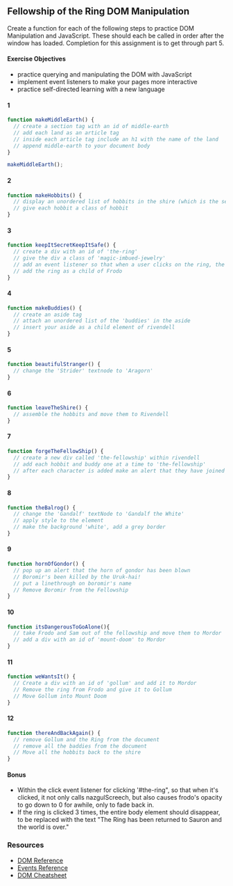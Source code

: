 ## Fellowship of the Ring DOM Manipulation

Create a function for each of the following steps to practice DOM Manipulation and JavaScript. These should each be called in order after the window has loaded. Completion for this assignment is to get through part 5. 

#### Exercise Objectives

- practice querying and manipulating the DOM with JavaScript
- implement event listeners to make your pages more interactive
- practice self-directed learning with a new language

#### 1

```js
function makeMiddleEarth() {
  // create a section tag with an id of middle-earth
  // add each land as an article tag
  // inside each article tag include an h1 with the name of the land
  // append middle-earth to your document body
}

makeMiddleEarth();
```

#### 2
```js
function makeHobbits() {
  // display an unordered list of hobbits in the shire (which is the second article tag on the page)
  // give each hobbit a class of hobbit
}
```

#### 3
```js
function keepItSecretKeepItSafe() {
  // create a div with an id of 'the-ring'
  // give the div a class of 'magic-imbued-jewelry'
  // add an event listener so that when a user clicks on the ring, the nazgulScreech function (provided) is invoked
  // add the ring as a child of Frodo
}
```

#### 4

```js
function makeBuddies() {
  // create an aside tag
  // attach an unordered list of the 'buddies' in the aside
  // insert your aside as a child element of rivendell
}
```

#### 5

```js
function beautifulStranger() {
  // change the 'Strider' textnode to 'Aragorn'
}
```

#### 6
```js
function leaveTheShire() {
  // assemble the hobbits and move them to Rivendell
}
```

#### 7

```js
function forgeTheFellowShip() {
  // create a new div called 'the-fellowship' within rivendell
  // add each hobbit and buddy one at a time to 'the-fellowship'
  // after each character is added make an alert that they have joined your party
}
```

#### 8

```js
function theBalrog() {
  // change the 'Gandalf' textNode to 'Gandalf the White'
  // apply style to the element
  // make the background 'white', add a grey border
}
```

#### 9
```js
function hornOfGondor() {
  // pop up an alert that the horn of gondor has been blown
  // Boromir's been killed by the Uruk-hai!
  // put a linethrough on boromir's name
  // Remove Boromir from the Fellowship
}
```

#### 10
```js
function itsDangerousToGoAlone(){
  // take Frodo and Sam out of the fellowship and move them to Mordor
  // add a div with an id of 'mount-doom' to Mordor
}
```

#### 11
```js
function weWantsIt() {
  // Create a div with an id of 'gollum' and add it to Mordor
  // Remove the ring from Frodo and give it to Gollum
  // Move Gollum into Mount Doom
}
```

#### 12
```js
function thereAndBackAgain() {
  // remove Gollum and the Ring from the document
  // remove all the baddies from the document
  // Move all the hobbits back to the shire
}
```

#### Bonus

- Within the click event listener for clicking '#the-ring", so that when it's clicked, it not only calls nazgulScreech, but also causes frodo's opacity to go down to 0 for awhile, only to fade back in.
- If the ring is clicked 3 times, the entire body element should disappear, to be replaced with the text "The Ring has been returned to Sauron and the world is over."

### Resources

- [DOM Reference](https://developer.mozilla.org/en-US/docs/DOM/DOM_Reference)
- [Events Reference](https://developer.mozilla.org/en-US/docs/Web/Events)
- [DOM Cheatsheet](http://christianheilmann.com/stuff/JavaScript-DOM-Cheatsheet.pdf)
